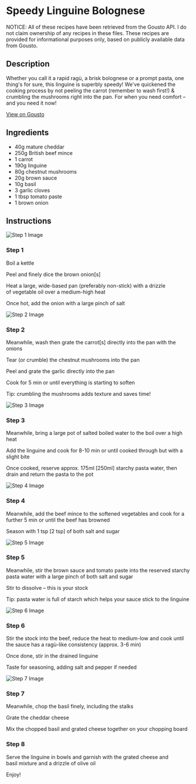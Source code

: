 # Speedy Linguine Bolognese

NOTICE: All of these recipes have been retrieved from the Gousto API. I do not claim ownership of any recipes in these files. These recipes are provided for informational purposes only, based on publicly available data from Gousto.

## Description

Whether you call it a rapid ragù, a brisk bolognese or a prompt pasta, one thing's for sure, this linguine is superbly speedy! We've quickened the cooking process by not peeling the carrot (remember to wash first!) & crumbling the mushrooms right into the pan. For when you need comfort – and you need it now!

[View on Gousto](https://www.gousto.co.uk/recipes/cookbook/speedy-linguine-bolognese)

## Ingredients

- 40g mature cheddar 
- 250g British beef mince
- 1 carrot
- 190g linguine 
- 80g chestnut mushrooms
- 20g brown sauce
- 10g basil
- 3 garlic cloves 
- 1 tbsp tomato paste 
- 1 brown onion

## Instructions

![Step 1 Image](https://production-media.gousto.co.uk/cms/recipe-step-image/603.-step--1-x200.jpg)

### Step 1

Boil a kettle


Peel and finely dice the brown&nbsp;onion<span class="text-danger">[s]</span>


Heat a large, wide-based pan (preferably non-stick) with a drizzle of&nbsp;vegetable oil over a medium-high heat&nbsp;


Once hot, add the onion with a large pinch of salt

![Step 2 Image](https://production-media.gousto.co.uk/cms/recipe-step-image/603.-step--2-x200.jpg)

### Step 2

Meanwhile, wash then grate the carrot<span class="text-danger">[s]</span> directly into the pan with the onions


Tear (or crumble) the chestnut&nbsp;mushrooms into the pan


Peel and grate the garlic directly into the pan


Cook for 5 min or until everything is starting to soften&nbsp;


Tip: crumbling the mushrooms adds texture and saves time!

![Step 3 Image](https://production-media.gousto.co.uk/cms/recipe-step-image/603.-step--3-x200.jpg)

### Step 3

Meanwhile, bring a large pot of salted boiled water to the boil over a high heat


Add the linguine and cook for 8-10 min or until cooked through but with a slight bite


Once&nbsp;cooked, reserve approx.&nbsp;175ml <span class="text-danger">[250ml]</span>&nbsp;starchy pasta water, then drain and return the pasta to the pot

![Step 4 Image](https://production-media.gousto.co.uk/cms/recipe-step-image/603.-step--4-x200.jpg)

### Step 4

Meanwhile, add the beef mince to the softened vegetables and cook for a further 5 min or until the beef has browned&nbsp;


Season with 1 tsp <span class="text-danger">[2 tsp]</span> of both salt and sugar&nbsp;

![Step 5 Image](https://production-media.gousto.co.uk/cms/recipe-step-image/603.-step--5-x200.jpg)

### Step 5

Meanwhile,&nbsp;stir the brown sauce and&nbsp;tomato paste into the reserved starchy pasta water with a large pinch of both&nbsp;salt and sugar


Stir to dissolve &ndash; this is your stock


Tip: pasta water is full of starch which helps your sauce stick to the linguine

![Step 6 Image](https://production-media.gousto.co.uk/cms/recipe-step-image/603.-step--6-x200.jpg)

### Step 6

Stir the stock into the beef, reduce the heat to medium-low and cook until the sauce has a rag&ugrave;-like consistency (approx. 3-6 min)


Once done, stir in the drained linguine


Taste for seasoning, adding salt and pepper if needed

![Step 7 Image](https://production-media.gousto.co.uk/cms/recipe-step-image/603.-step--7-x200.jpg)

### Step 7

Meanwhile, chop&nbsp;the basil finely, including the stalks


Grate the cheddar&nbsp;cheese


Mix&nbsp;the chopped&nbsp;basil and grated&nbsp;cheese together on your chopping board

### Step 8

Serve the linguine in bowls and garnish with the grated&nbsp;cheese and basil&nbsp;mixture and a drizzle of olive oil&nbsp;


Enjoy!

